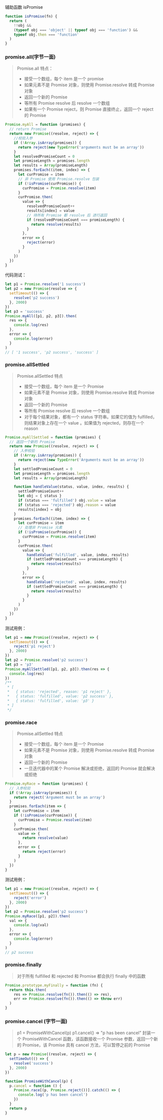 辅助函数 isPromise

```javascript
function isPromise(fn) {
  return (
    !!obj &&
    (typeof obj === 'object' || typeof obj === 'function') &&
    typeof obj.then === 'function'
  )
}
```

### promise.all(字节一面)

> Promise.all 特点：
>
> - 接受一个数组，每个 item 是一个 promise
> - 如果元素不是 Promise 对象，则使用 Promise.resolve 转成 Promise 对象
> - 返回一个新的 Promise
> - 等所有 Promise resolve 后 resolve 一个数组
> - 如果有一个 Promise reject，则 Promise 直接终止，返回一个 reject 的 Promise

```javascript
Promise.myAll = function (promises) {
  // return Promise
  return new Promise((resolve, reject) => {
    //校验入参
    if (!Array.isArray(promises)) {
      return reject(new TypeError('arguments must be an array'))
    }
    let resolvedPromiseCount = 0
    let promiseLength = promises.length
    let results = Array(promiseLength)
    promises.forEach((item, index) => {
      let curPromise = item
      // 非 Promise 使用 Promise.resolve 包装
      if (!isPromise(curPromise)) {
        curPromise = Promise.resolve(item)
      }
      curPromise.then(
        value => {
          resolvedPromiseCount++
          results[index] = value
          // 待所有 Promise 都 resolve 后 进行返回
          if (resolvedPromiseCount === promiseLength) {
            return resolve(results)
          }
        },
        error => {
          reject(error)
        }
      )
    })
  })
}
```

代码测试：

```javascript
let p1 = Promise.resolve('1 success')
let p2 = new Promise(resolve => {
  setTimeout(() => {
    resolve('p2 success')
  }, 2000)
})
let p3 = 'success'
Promise.myAll([p1, p2, p3]).then(
  res => {
    console.log(res)
  },
  error => {
    console.log(error)
  }
)
// [ '1 success', 'p2 success', 'success' ]
```

### promise.allSettled

> Promise.allSettled 特点
>
> - 接受一个数组，每个 item 是一个 Promise
> - 如果元素不是 Promise 对象，则使用 Promise.resolve 转成 Promise 对象
> - 返回一个新的 Promise
> - 等所有 Promise resolve 后 resolve 一个数组
> - 对于每个结果对象，都有一个 status 字符串。如果它的值为 fulfilled，则结果对象上存在一个 value 。如果值为 rejected，则存在一个 reason

```javascript
Promise.myAllSettled = function (promises) {
  // 返回一个新的 Promise
  return new Promise((resolve, reject) => {
    // 入参校验
    if (!Array.isArray(promises)) {
      return reject(new TypeError('Arguments must be an array'))
    }
    let settledPromiseCount = 0
    let promiseLength = promises.length
    let results = Array(promiseLength)

    function handleValue(status, value, index, results) {
      settledPromiseCount++
      let obj = { status }
      if (status === 'fulfilled') obj.value = value
      if (status === 'rejected') obj.reason = value
      results[index] = obj
    }
    promises.forEach((item, index) => {
      let curPromise = item
      // 处理非 Promise 元素
      if (!isPromise(curPromise)) {
        curPromise = Promise.resolve(item)
      }
      curPromise.then(
        value => {
          handleValue('fulfilled', value, index, results)
          if (settledPromiseCount === promiseLength) {
            return resolve(results)
          }
        },
        error => {
          handleValue('rejected', value, index, results)
          if (settledPromiseCount === promiseLength) {
            return resolve(results)
          }
        }
      )
    })
  })
}
```

测试用例：

```javascript
let p1 = new Promise((resolve, reject) => {
  setTimeout(() => {
    reject('p1 reject')
  }, 2000)
})
let p2 = Promise.resolve('p2 success')
let p3 = 'p3'
Promise.myAllSettled([p1, p2, p3]).then(res => {
  console.log(res)
})
/**
 * [
 *   { status: 'rejected', reason: 'p1 reject' },
 *   { status: 'fulfilled', value: 'p2 success' },
 *   { status: 'fulfilled', value: 'p3' }
 * ]
 */
```

### promise.race

> Promise.allSettled 特点
>
> - 接受一个数组，每个 item 是一个 Promise
> - 如果元素不是 Promise 对象，则使用 Promise.resolve 转成 Promise 对象
> - 返回一个新的 Promise
> - 一旦迭代器中的某个 Promise 解决或拒绝，返回的 Promise 就会解决或拒绝

```javascript
Promise.myRace = function (promises) {
  // 入参校验
  if (!Array.isArray(promises)) {
    return reject('Argument must be an array')
  }
  promises.forEach(item => {
    let curPromise = item
    if (!isPromise(curPromise)) {
      curPromise = Promise.resolve(item)
    }
    curPromise.then(
      value => {
        return resolve(value)
      },
      error => {
        return reject(error)
      }
    )
  })
}
```

测试用例：

```javascript
let p1 = new Promise((resolve, reject) => {
  setTimeout(() => {
    reject('error')
  }, 2000)
})
let p2 = Promise.resolve('p2 success')
Promise.myRace([p1, p2]).then(
  val => {
    console.log(val)
  },
  error => {
    console.log(error)
  }
)
// p2 success
```

### promise.finally

> 对于所有 fulfilled 和 rejected 和 Promise 都会执行 finally 中的函数

```javascript
Promise.prototype.myFinally = function (fn) {
  return this.then(
    res => Promise.resolve(fn()).then(() => res),
    err => Promise.resolve(fn()).then(() => throw err)
  )
}
```

### promise.cancel (字节一面)

> p1 = PromiseWithCancel(p)
> p1.cancel() => "p has been cancel"
> 封装一个 PromiseWithCancel 函数，该函数接收一个 Promise 参数，返回一个新的 Promise，该 Promise 具有 cancel 方法，可以暂停之前的 Promise

```javascript
let p = new Promise((resolve, reject) => {
  setTimeOut(() => {
    resolve('success')
  }, 2000)
})

function PromiseWithCancel(p) {
  p.cancel = function () {
    Promise.race[(p, Promise.reject())].catch(() => {
      console.log('p has been cancel')
    })
  }
  return p
}
```
